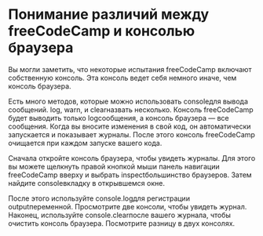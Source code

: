 # Понимание различий между freeCodeCamp и консолью браузера
Вы могли заметить, что некоторые испытания freeCodeCamp включают собственную консоль. Эта консоль ведет себя немного иначе, чем консоль браузера.

Есть много методов, которые можно использовать consoleдля вывода сообщений. log, warn, и clearназвать несколько. Консоль freeCodeCamp будет выводить только logсообщения, а консоль браузера — все сообщения. Когда вы вносите изменения в свой код, он автоматически запускается и показывает журналы. После этого консоль freeCodeCamp очищается при каждом запуске вашего кода.

Сначала откройте консоль браузера, чтобы увидеть журналы. Для этого вы можете щелкнуть правой кнопкой мыши панель навигации freeCodeCamp вверху и выбрать inspectбольшинство браузеров. Затем найдите consoleвкладку в открывшемся окне.

После этого используйте console.logдля регистрации outputпеременной. Просмотрите две консоли, чтобы увидеть журнал. Наконец, используйте console.clearпосле вашего журнала, чтобы очистить консоль браузера. Посмотрите разницу в двух консолях.

